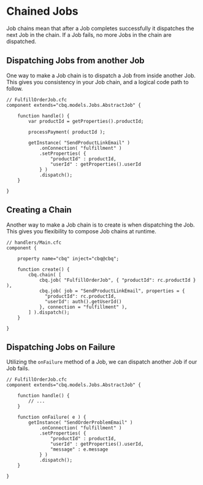 # Chained Jobs

Job chains mean that after a Job completes successfully it dispatches the next Job in the chain.  If a Job fails, no more Jobs in the chain are dispatched.

## Dispatching Jobs from another Job

One way to make a Job chain is to dispatch a Job from inside another Job. This gives you consistency in your Job chain, and a logical code path to follow.

```cfscript
// FulfillOrderJob.cfc
component extends="cbq.models.Jobs.AbstractJob" {

    function handle() {
        var productId = getProperties().productId;

      	processPayment( productId );

        getInstance( "SendProductLinkEmail" )
            .onConnection( "fulfillment" )
            .setProperties( {
                "productId" : productId,
                "userId" : getProperties().userId
            } )
            .dispatch();
    }

}
```

## Creating a Chain

Another way to make a Job chain is to create is when dispatching the Job.  This gives you flexibility to compose Job chains at runtime.

```cfscript
// handlers/Main.cfc
component {
  
    property name="cbq" inject="cbq@cbq";

    function create() {
        cbq.chain( [
            cbq.job( "FulfillOrderJob", { "productId": rc.productId } ),
            cbq.job( job = "SendProductLinkEmail", properties = {
              "productId": rc.productId,
              "userId": auth().getUserId()
            }, connection = "fulfillment" ),
        ] ).dispatch();
    }

}
```

## Dispatching Jobs on Failure

Utilizing the `onFailure` method of a Job, we can dispatch another Job if our Job fails.

```cfscript
// FulfillOrderJob.cfc
component extends="cbq.models.Jobs.AbstractJob" {

    function handle() {
        // ...
    }
    
    function onFailure( e ) {
        getInstance( "SendOrderProblemEmail" )
            .onConnection( "fulfillment" )
            .setProperties( {
                "productId" : productId,
                "userId" : getProperties().userId,
                "message" : e.message
            } )
            .dispatch();
    }

}
```
